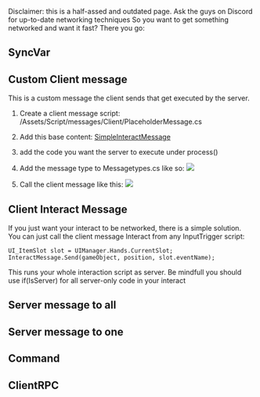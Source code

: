 Disclaimer: this is a half-assed and outdated page. Ask the guys on Discord for up-to-date networking techniques
So you want to get something networked and want it fast?
There you go:

## SyncVar

## Custom Client message
This is a custom message the client sends that get executed by the server.

1. Create a client message script:
/Assets/Script/messages/Client/PlaceholderMessage.cs

2. Add this base content:
[SimpleInteractMessage](https://github.com/unitystation/unitystation/blob/acbc90d217cf0aa9c8a914f17a838555399396b7/UnityProject/Assets/Scripts/Messages/Client/SimpleInteractMessage.cs)

3. add the code you want the server to execute under process()


4. Add the message type to  Messagetypes.cs like so:
![](https://unitystation.org/wp-content/uploads/ScreenshotMessageTypes.png)

5. Call the client message like this:
![](https://unitystation.org/wp-content/uploads/Screenshotcallmessage.png)

## Client Interact Message
If you just want your interact to be networked, there is a simple solution.
You can just call the client message Interact from any InputTrigger script:


`UI_ItemSlot slot = UIManager.Hands.CurrentSlot;` <br>
`InteractMessage.Send(gameObject, position, slot.eventName);`


This runs your whole interaction script as server.
Be mindfull you should use if(IsServer) for all server-only code in your interact

## Server message to all


## Server message to one


## Command

## ClientRPC

